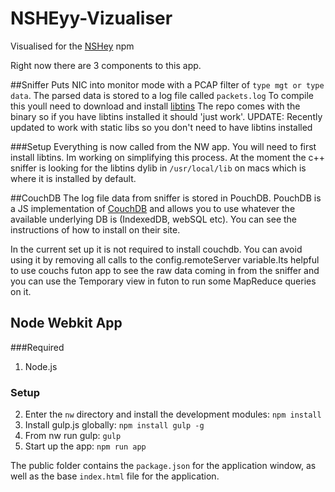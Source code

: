 # NSHEyy-Vizualiser

Visualised for the [NSHey](https://github.com/antiboredom/NSHey) npm

Right now there are 3 components to this app.

##Sniffer
Puts NIC into monitor mode with a PCAP filter of `type mgt or type data`.
The parsed data is stored to a log file called `packets.log`
To compile this youll need to download and install [libtins](https://github.com/mfontanini/libtins)
The repo comes with the binary so if you have libtins installed it should 'just work'.
UPDATE: Recently updated to work with static libs so you don't need to have libtins installed

###Setup
Everything is now called from the NW app. You will need to first install libtins. Im working on simplifying this process.
At the moment the c++ sniffer is looking for the libtins dylib in `/usr/local/lib` on macs which is where it is installed by default.



<!--If you look in build/Releases you will find the Hello World app that sniffs on your WiFi card. Dont move it from there the paths are currently hard coded.-->

##CouchDB
The log file data from sniffer is stored in PouchDB. PouchDB is a JS implementation of  [CouchDB](http://couchdb.apache.org/) and allows you to use whatever the available underlying DB is (IndexedDB, webSQL etc). You can see the instructions of how to install on their site.

In the current set up it is not required to install couchdb. You can avoid using it by removing all calls to the config.remoteServer variable.Its  helpful to use couchs futon app to see the raw data coming in from the sniffer and you can use the Temporary view in futon to run some MapReduce queries on it.
<!--Currently the parser writes to CouchDB and that is where the data is stored. Its  helpful to use couchs futon app to see the raw data coming in from the sniffer and you can use the Temporary view in futon to run some MapReduce queries on it.-->

<!--I'm going to simplify this in the future its a legacy thing. You won't need CouchDB because the nw app uses pouchdb which can write locally too. If you dont want to write to a remote or local server just comment out `sync()` and `db.info` from `pouch.js` and [pouchdb](http://pouchdb.com/) will keep the data local but the parser isnt setup to work like that right now.-->

## Node Webkit App

###Required
1. Node.js


### Setup


2. Enter the `nw` directory and install the development modules: `npm
   install`
3. Install gulp.js globally: `npm install gulp -g`
4. From nw run gulp: `gulp`
5. Start up the app: `npm run app`

The public folder contains the `package.json` for the application window, as well as the base `index.html` file for the application.


<!--##Parser-->
<!--Parses data from sniffer to nw. Im working to get this out.-->
<!--###Setup-->
<!--Currently need to run the `libtinsParser.py` script to get the data from the log file to the CouchDB. You can change the db name in this script. But then you will also have to change it in app under `utils.config`-->
